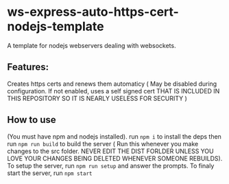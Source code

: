 # ws-express-auto-https-cert-nodejs-template
A template for nodejs webservers dealing with websockets.
## Features:
Creates https certs and renews them automaticy ( May be disabled during configuration. If not enabled, uses a self signed cert THAT IS INCLUDED IN THIS REPOSITORY SO IT IS NEARLY USELESS FOR SECURITY )
## How to use
(You must have npm and nodejs installed).
run ```npm i``` to install the deps then run ```npm run build``` to build the server ( Run this whenever you make changes to the src folder. NEVER EDIT THE DIST FORLDER UNLESS YOU LOVE YOUR CHANGES BEING DELETED WHENEVER SOMEONE REBUILDS). To setup the server, run ```npm run setup``` and answer the prompts. To finaly start the server, run ```npm start```
